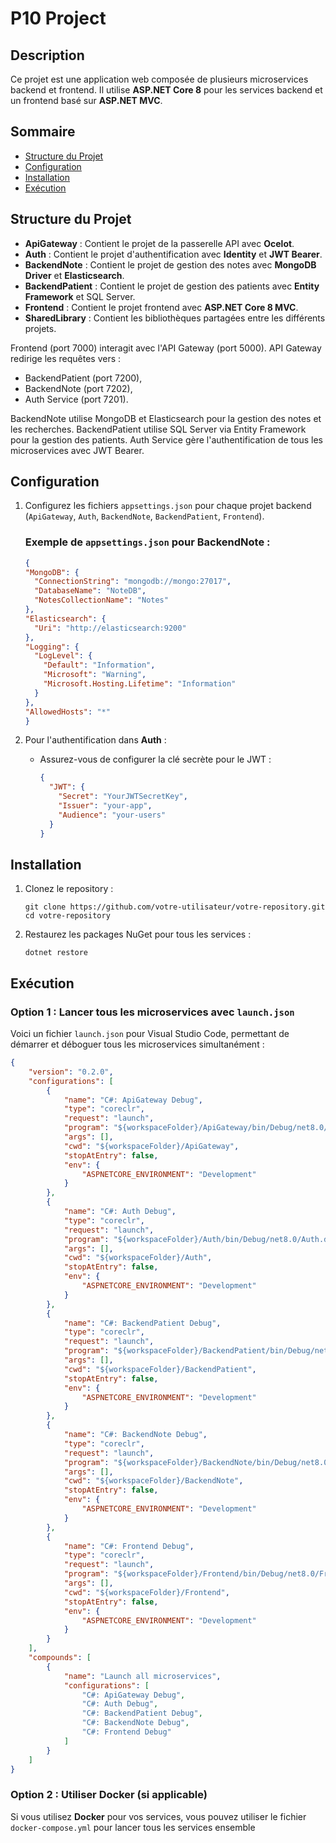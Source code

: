 # P10 Project

## Description

Ce projet est une application web composée de plusieurs microservices backend et frontend. Il utilise **ASP.NET Core 8** pour les services backend et un frontend basé sur **ASP.NET MVC**.

## Sommaire

- [Structure du Projet](#structure-du-projet)
- [Configuration](#configuration)
- [Installation](#installation)
- [Exécution](#ex%C3%A9cution)

## Structure du Projet

- **ApiGateway** : Contient le projet de la passerelle API avec **Ocelot**.
- **Auth** : Contient le projet d'authentification avec **Identity** et **JWT Bearer**.
- **BackendNote** : Contient le projet de gestion des notes avec **MongoDB Driver** et **Elasticsearch**.
- **BackendPatient** : Contient le projet de gestion des patients avec **Entity Framework** et SQL Server.
- **Frontend** : Contient le projet frontend avec **ASP.NET Core 8 MVC**.
- **SharedLibrary** : Contient les bibliothèques partagées entre les différents projets.

Frontend (port 7000) interagit avec l'API Gateway (port 5000). API Gateway redirige les requêtes vers :

- BackendPatient (port 7200),
- BackendNote (port 7202),
- Auth Service (port 7201).

BackendNote utilise MongoDB et Elasticsearch pour la gestion des notes et les recherches. BackendPatient utilise SQL Server via Entity Framework pour la gestion des patients. Auth Service gère l'authentification de tous les microservices avec JWT Bearer.

## Configuration

1. Configurez les fichiers `appsettings.json` pour chaque projet backend (`ApiGateway`, `Auth`, `BackendNote`, `BackendPatient`, `Frontend`).
    
    ### Exemple de `appsettings.json` pour BackendNote :
    ```json
   {
    "MongoDB": {
      "ConnectionString": "mongodb://mongo:27017",
      "DatabaseName": "NoteDB",
      "NotesCollectionName": "Notes"
    },
    "Elasticsearch": {
      "Uri": "http://elasticsearch:9200"
    },
    "Logging": {
      "LogLevel": {
        "Default": "Information",
        "Microsoft": "Warning",
        "Microsoft.Hosting.Lifetime": "Information"
      }
    },
    "AllowedHosts": "*"
    }
    ```
    
2. Pour l'authentification dans **Auth** :
    
    - Assurez-vous de configurer la clé secrète pour le JWT :
      ```json 
      {
        "JWT": {
          "Secret": "YourJWTSecretKey",
          "Issuer": "your-app",
          "Audience": "your-users"
        }
      }
      ```
        
## Installation

1. Clonez le repository :
    
    `git clone https://github.com/votre-utilisateur/votre-repository.git cd votre-repository`
    
2. Restaurez les packages NuGet pour tous les services :
    
    `dotnet restore`
    

## Exécution

### Option 1 : Lancer tous les microservices avec `launch.json`

Voici un fichier `launch.json` pour Visual Studio Code, permettant de démarrer et déboguer tous les microservices simultanément :
```json
{
    "version": "0.2.0",
    "configurations": [
        {
            "name": "C#: ApiGateway Debug",
            "type": "coreclr",
            "request": "launch",
            "program": "${workspaceFolder}/ApiGateway/bin/Debug/net8.0/ApiGateway.dll",
            "args": [],
            "cwd": "${workspaceFolder}/ApiGateway",
            "stopAtEntry": false,
            "env": {
                "ASPNETCORE_ENVIRONMENT": "Development"
            }
        },
        {
            "name": "C#: Auth Debug",
            "type": "coreclr",
            "request": "launch",
            "program": "${workspaceFolder}/Auth/bin/Debug/net8.0/Auth.dll",
            "args": [],
            "cwd": "${workspaceFolder}/Auth",
            "stopAtEntry": false,
            "env": {
                "ASPNETCORE_ENVIRONMENT": "Development"
            }
        },
        {
            "name": "C#: BackendPatient Debug",
            "type": "coreclr",
            "request": "launch",
            "program": "${workspaceFolder}/BackendPatient/bin/Debug/net8.0/BackendPatient.dll",
            "args": [],
            "cwd": "${workspaceFolder}/BackendPatient",
            "stopAtEntry": false,
            "env": {
                "ASPNETCORE_ENVIRONMENT": "Development"
            }
        },
        {
            "name": "C#: BackendNote Debug",
            "type": "coreclr",
            "request": "launch",
            "program": "${workspaceFolder}/BackendNote/bin/Debug/net8.0/BackendNote.dll",
            "args": [],
            "cwd": "${workspaceFolder}/BackendNote",
            "stopAtEntry": false,
            "env": {
                "ASPNETCORE_ENVIRONMENT": "Development"
            }
        },
        {
            "name": "C#: Frontend Debug",
            "type": "coreclr",
            "request": "launch",
            "program": "${workspaceFolder}/Frontend/bin/Debug/net8.0/Frontend.dll",
            "args": [],
            "cwd": "${workspaceFolder}/Frontend",
            "stopAtEntry": false,
            "env": {
                "ASPNETCORE_ENVIRONMENT": "Development"
            }
        }
    ],
    "compounds": [
        {
            "name": "Launch all microservices",
            "configurations": [
                "C#: ApiGateway Debug",
                "C#: Auth Debug",
                "C#: BackendPatient Debug",
                "C#: BackendNote Debug",
                "C#: Frontend Debug"
            ]
        }
    ]
}

```


### Option 2 : Utiliser Docker (si applicable)

Si vous utilisez **Docker** pour vos services, vous pouvez utiliser le fichier `docker-compose.yml` pour lancer tous les services ensemble
